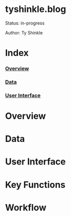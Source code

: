 # tyshinkle.blog

Status: in-progress  
  
Author: Ty Shinkle

# Index
### [Overview](#Overview)  
### [Data](#Data)  
### [User Interface](#User-Interface)  

# Overview

# Data

# User Interface

# Key Functions

# Workflow

